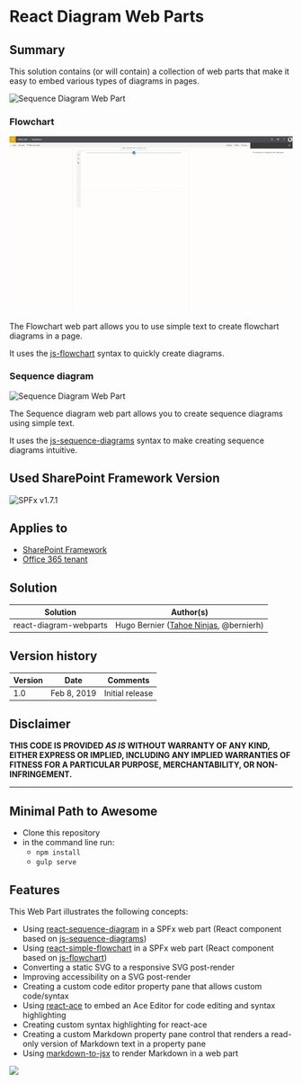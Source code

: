 # React Diagram Web Parts

## Summary

This solution contains (or will contain) a collection of web parts that make it easy
to embed various types of diagrams in pages.

![Sequence Diagram Web Part](./assets/SequenceWebPart.gif)

### Flowchart

![Flowchart Web Part](./assets/FlowChartWebPart.gif)

The Flowchart web part allows you to use simple text to create flowchart diagrams in a page.

It uses the [js-flowchart](https://github.com/adrai/flowchart.js) syntax to quickly create diagrams.

### Sequence diagram

![Sequence Diagram Web Part](./assets/sequencewebpart.gif)

The Sequence diagram web part allows you to create sequence diagrams using simple text.

It uses the [js-sequence-diagrams](https://bramp.github.io/js-sequence-diagrams/) syntax to make creating sequence diagrams intuitive.

## Used SharePoint Framework Version

![SPFx v1.7.1](https://img.shields.io/badge/SPFx-1.7.1-green.svg)

## Applies to

* [SharePoint Framework](https:/dev.office.com/sharepoint)
* [Office 365 tenant](https://dev.office.com/sharepoint/docs/spfx/set-up-your-development-environment)

## Solution

Solution|Author(s)
--------|---------
react-diagram-webparts | Hugo Bernier ([Tahoe Ninjas](http://tahoeninjas.blog), @bernierh)

## Version history

Version|Date|Comments
-------|----|--------
1.0|Feb 8, 2019|Initial release

## Disclaimer

**THIS CODE IS PROVIDED *AS IS* WITHOUT WARRANTY OF ANY KIND, EITHER EXPRESS OR IMPLIED, INCLUDING ANY IMPLIED WARRANTIES OF FITNESS FOR A PARTICULAR PURPOSE, MERCHANTABILITY, OR NON-INFRINGEMENT.**

---

## Minimal Path to Awesome

* Clone this repository
* in the command line run:
  * `npm install`
  * `gulp serve`

## Features

This Web Part illustrates the following concepts:

* Using [react-sequence-diagram](https://github.com/zfanta/react-sequence-diagram) in a SPFx web part (React component based on [js-sequence-diagrams](https://bramp.github.io/js-sequence-diagrams/))
* Using [react-simple-flowchart](https://github.com/alwinn1977/react-simple-flowchart) in a SPFx web part (React component based on [js-flowchart](https://github.com/adrai/flowchart.js))
* Converting a static SVG to a responsive SVG post-render
* Improving accessibility on a SVG post-render
* Creating a custom code editor property pane that allows custom code/syntax
* Using [react-ace](https://github.com/securingsincity/react-ace) to embed an Ace Editor for code editing and syntax highlighting
* Creating custom syntax highlighting for react-ace
* Creating a custom Markdown property pane control that renders a read-only version of Markdown text in a property pane
* Using [markdown-to-jsx](https://github.com/probablyup/markdown-to-jsx) to render Markdown in a web part

<img src="https://telemetry.sharepointpnp.com/sp-dev-fx-webparts/samples/react-diagram-webparts" />
